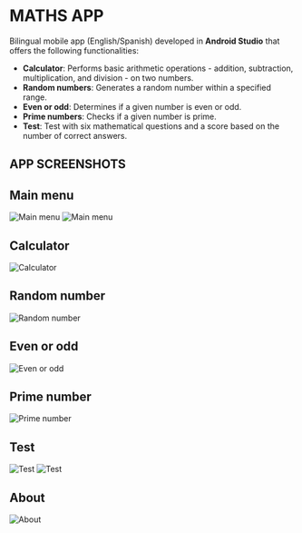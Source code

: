 # MATHS APP

Bilingual mobile app (English/Spanish) developed in **Android Studio** that offers the following functionalities:
- **Calculator**: Performs basic arithmetic operations - addition, subtraction, multiplication, and division - on two numbers.
- **Random numbers**: Generates a random number within a specified range.
- **Even or odd**: Determines if a given number is even or odd.
- **Prime numbers**:  Checks if a given number is prime.
- **Test**: Test with six mathematical questions and a score based on the number of correct answers.

## APP SCREENSHOTS

## Main menu

![ Main menu](/images/Menu1.png)
![ Main menu](/images/Menu2.png)

## Calculator

![ Calculator](/images/Calculator.png)

## Random number

![ Random number](/images/Random.png)

## Even or odd

![ Even or odd](/images/Even.png)

## Prime number

![ Prime number](/images/Prime.png)

## Test

![ Test](/images/Test1.png)
![ Test](/images/Test2.png)

## About

![ About](/images/About.png)
